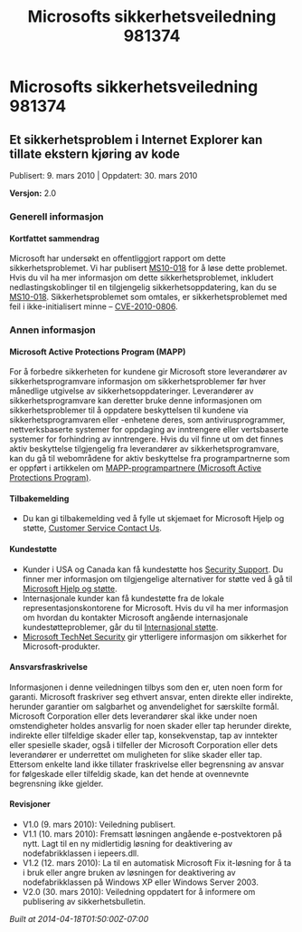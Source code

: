 ﻿---
title: Microsofts sikkerhetsveiledning 981374
TOCTitle: "981374"
ms:assetid: "981374"
ms:mtpsurl: https://technet.microsoft.com/nb-NO/library/981374(v=Security.10)
ms:contentKeyID: 61230872
ms.date: 04/18/2014
mtps_version: v=Security.10
ms.translationtype: HT
---

# Microsofts sikkerhetsveiledning 981374

## Et sikkerhetsproblem i Internet Explorer kan tillate ekstern kjøring av kode

Publisert: 9. mars 2010 | Oppdatert: 30. mars 2010

**Versjon:** 2.0

### Generell informasjon

#### Kortfattet sammendrag

Microsoft har undersøkt en offentliggjort rapport om dette sikkerhetsproblemet. Vi har publisert [MS10-018](http://go.microsoft.com/fwlink/?linkid=182969) for å løse dette problemet. Hvis du vil ha mer informasjon om dette sikkerhetsproblemet, inkludert nedlastingskoblinger til en tilgjengelig sikkerhetsoppdatering, kan du se [MS10-018](http://go.microsoft.com/fwlink/?linkid=182969). Sikkerhetsproblemet som omtales, er sikkerhetsproblemet med feil i ikke-initialisert minne – [CVE-2010-0806](http://www.cve.mitre.org/cgi-bin/cvename.cgi?name=cve-2010-0806).

### Annen informasjon

#### Microsoft Active Protections Program (MAPP)

For å forbedre sikkerheten for kundene gir Microsoft store leverandører av sikkerhetsprogramvare informasjon om sikkerhetsproblemer før hver månedlige utgivelse av sikkerhetsoppdateringer. Leverandører av sikkerhetsprogramvare kan deretter bruke denne informasjonen om sikkerhetsproblemer til å oppdatere beskyttelsen til kundene via sikkerhetsprogramvaren eller -enhetene deres, som antivirusprogrammer, nettverksbaserte systemer for oppdaging av inntrengere eller vertsbaserte systemer for forhindring av inntrengere. Hvis du vil finne ut om det finnes aktiv beskyttelse tilgjengelig fra leverandører av sikkerhetsprogramvare, kan du gå til webområdene for aktiv beskyttelse fra programpartnerne som er oppført i artikkelen om [MAPP-programpartnere (Microsoft Active Protections Program)](http://www.microsoft.com/security/msrc/mapp/partners.mspx).

#### Tilbakemelding

  - Du kan gi tilbakemelding ved å fylle ut skjemaet for Microsoft Hjelp og støtte, [Customer Service Contact Us](https://support.microsoft.com/common/survey.aspx?scid=sw;en;1257&amp;showpage=1&amp;ws=technet&amp;sd=tech).

#### Kundestøtte

  - Kunder i USA og Canada kan få kundestøtte hos [Security Support](http://go.microsoft.com/fwlink/?linkid=21131). Du finner mer informasjon om tilgjengelige alternativer for støtte ved å gå til [Microsoft Hjelp og støtte](http://support.microsoft.com/).
  - Internasjonale kunder kan få kundestøtte fra de lokale representasjonskontorene for Microsoft. Hvis du vil ha mer informasjon om hvordan du kontakter Microsoft angående internasjonale kundestøtteproblemer, går du til [Internasjonal støtte](http://go.microsoft.com/fwlink/?linkid=21155).
  - [Microsoft TechNet Security](http://go.microsoft.com/fwlink/?linkid=21132) gir ytterligere informasjon om sikkerhet for Microsoft-produkter.

#### Ansvarsfraskrivelse

Informasjonen i denne veiledningen tilbys som den er, uten noen form for garanti. Microsoft fraskriver seg ethvert ansvar, enten direkte eller indirekte, herunder garantier om salgbarhet og anvendelighet for særskilte formål. Microsoft Corporation eller dets leverandører skal ikke under noen omstendigheter holdes ansvarlig for noen skader eller tap herunder direkte, indirekte eller tilfeldige skader eller tap, konsekvenstap, tap av inntekter eller spesielle skader, også i tilfeller der Microsoft Corporation eller dets leverandører er underrettet om muligheten for slike skader eller tap. Ettersom enkelte land ikke tillater fraskrivelse eller begrensning av ansvar for følgeskade eller tilfeldig skade, kan det hende at ovennevnte begrensning ikke gjelder.

#### Revisjoner

  - V1.0 (9. mars 2010): Veiledning publisert.
  - V1.1 (10. mars 2010): Fremsatt løsningen angående e-postvektoren på nytt. Lagt til en ny midlertidig løsning for deaktivering av nodefabrikklassen i iepeers.dll.
  - V1.2 (12. mars 2010): La til en automatisk Microsoft Fix it-løsning for å ta i bruk eller angre bruken av løsningen for deaktivering av nodefabrikklassen på Windows XP eller Windows Server 2003.
  - V2.0 (30. mars 2010): Veiledning oppdatert for å informere om publisering av sikkerhetsbulletin.

*Built at 2014-04-18T01:50:00Z-07:00*

